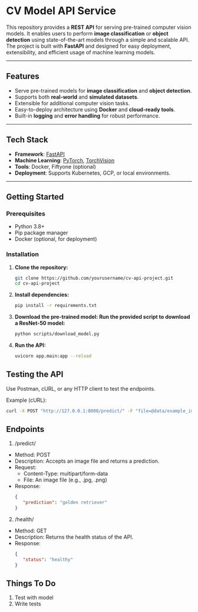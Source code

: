 # CV Model API Service

This repository provides a **REST API** for serving pre-trained computer vision models. It enables users to perform **image classification** or **object detection** using state-of-the-art models through a simple and scalable API. The project is built with **FastAPI** and designed for easy deployment, extensibility, and efficient usage of machine learning models.

---

## **Features**
- Serve pre-trained models for **image classification** and **object detection**.
- Supports both **real-world** and **simulated datasets**.
- Extensible for additional computer vision tasks.
- Easy-to-deploy architecture using **Docker** and **cloud-ready tools**.
- Built-in **logging** and **error handling** for robust performance.

---

## **Tech Stack**
- **Framework**: [FastAPI](https://fastapi.tiangolo.com/)
- **Machine Learning**: [PyTorch](https://pytorch.org/), [TorchVision](https://pytorch.org/vision/stable/index.html)
- **Tools**: Docker, Fiftyone (optional)
- **Deployment**: Supports Kubernetes, GCP, or local environments.

---

## **Getting Started**

### Prerequisites
- Python 3.8+
- Pip package manager
- Docker (optional, for deployment)

### Installation
1. **Clone the repository:**
   ```bash
   git clone https://github.com/yourusername/cv-api-project.git
   cd cv-api-project

2. **Install dependencies:**
   ```bash
   pip install -r requirements.txt

3. **Download the pre-trained model: Run the provided script to download a ResNet-50 model:**
   ```bash
   python scripts/download_model.py

4. **Run the API:**
   ```bash
   uvicorn app.main:app --reload

## **Testing the API**
Use Postman, cURL, or any HTTP client to test the endpoints.

Example (cURL):
   ```bash
   curl -X POST "http://127.0.0.1:8000/predict/" -F "file=@data/example_images/sample.jpg"
   ```

## **Endpoints**

1. /predict/
- Method: POST
- Description: Accepts an image file and returns a prediction.
- Request:
   - Content-Type: multipart/form-data
   - File: An image file (e.g., .jpg, .png)
- Response:
   ```json
   {
      "prediction": "golden retriever"
   }
   ```

2. /health/
- Method: GET
- Description: Returns the health status of the API.
- Response:
   ```json
   {
      "status": "healthy"
   }

## Things To Do
1. Test with model
2. Write tests
